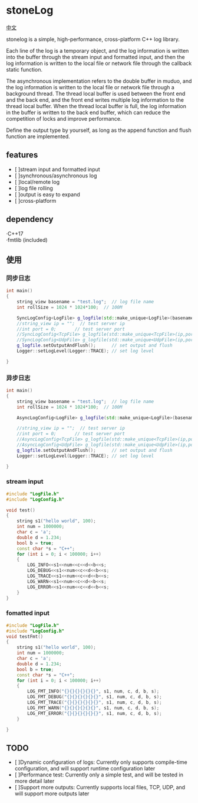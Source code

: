 # stoneLog 
[中文](README.MD)

stonelog is a simple, high-performance, cross-platform C++ log library.


Each line of the log is a temporary object, and the log information is written into the buffer through the stream input and formatted input, and then the log information is written to the local file or network file through the callback static function.

The asynchronous implementation refers to the double buffer in muduo, and the log information is written to the local file or network file through a background thread. The thread local buffer is used between the front end and the back end, and the front end writes multiple log information to the thread local buffer. When the thread local buffer is full, the log information in the buffer is written to the back end buffer, which can reduce the competition of locks and improve performance.

Define the output type by yourself, as long as the append function and flush function are implemented.


## features
- [ ]stream input and formatted input  
- [ ]synchronous/asynchronous log  
- [ ]local/remote log  
- [ ]log file rolling  
- [ ]output is easy to expand  
- [ ]cross-platform

## dependency
·C++17  
·fmtlib (included)  


## 使用

### 同步日志

```c++
int main()
{
    string_view basename = "test.log";  // log file name
    int rollSize = 1024 * 1024*100;  // 100M

    SyncLogConfig<LogFile> g_logfile(std::make_unique<LogFile>(basename, rollSize));  // set local log file
    //string_view ip = "";  // test server ip
    //int port = 0;       // test server port
    //SyncLogConfig<TcpFile> g_logfile(std::make_unique<TcpFile>(ip,port));
    //SyncLogConfig<UdpFile> g_logfile(std::make_unique<UdpFile>(ip,port));
    g_logfile.setOutputAndFlush();      // set output and flush
    Logger::setLogLevel(Logger::TRACE); // set log level

}
```

### 异步日志

```c++
int main()
{
    string_view basename = "test.log";  // log file name
    int rollSize = 1024 * 1024*100;  // 100M

    AsyncLogConfig<LogFile> g_logfile(std::make_unique<LogFile>(basename, rollSize));  // set local log file

    //string_view ip = "";  // test server ip
    //int port = 0;       // test server port
    //AsyncLogConfig<TcpFile> g_logfile(std::make_unique<TcpFile>(ip,port));
    //AsyncLogConfig<UdpFile> g_logfile(std::make_unique<UdpFile>(ip,port));  
    g_logfile.setOutputAndFlush();      // set output and flush
    Logger::setLogLevel(Logger::TRACE); // set log level

}
```

### stream input

```c++
#include "LogFile.h"
#include "LogConfig.h"

void test()
{
    string s1("hello world", 100);
    int num = 1000000;
    char c = 'a';
    double d = 1.234;
    bool b = true;
    const char *s = "C++";
    for (int i = 0; i < 100000; i++)
    {
        LOG_INFO<<s1<<num<<c<<d<<b<<s;
        LOG_DEBUG<<s1<<num<<c<<d<<b<<s;
        LOG_TRACE<<s1<<num<<c<<d<<b<<s;
        LOG_WARN<<s1<<num<<c<<d<<b<<s;
        LOG_ERROR<<s1<<num<<c<<d<<b<<s;
    }
}
```

### fomatted input

```c++
#include "LogFile.h"
#include "LogConfig.h"
void testFmt()
{
    string s1("hello world", 100);
    int num = 1000000;
    char c = 'a';
    double d = 1.234;
    bool b = true;
    const char *s = "C++";
    for (int i = 0; i < 100000; i++)
    {
        LOG_FMT_INFO("{}{}{}{}{}{}", s1, num, c, d, b, s);
        LOG_FMT_DEBUG("{}{}{}{}{}{}", s1, num, c, d, b, s);
        LOG_FMT_TRACE("{}{}{}{}{}{}", s1, num, c, d, b, s);
        LOG_FMT_WARN("{}{}{}{}{}{}", s1, num, c, d, b, s);
        LOG_FMT_ERROR("{}{}{}{}{}{}", s1, num, c, d, b, s);
    }

}
```


## TODO
 
- [ ]Dynamic configuration of logs: Currently only supports compile-time configuration, and will support runtime configuration later  
- [ ]Performance test: Currently only a simple test, and will be tested in more detail later  
- [ ]Support more outputs: Currently supports local files, TCP, UDP, and will support more outputs later  
